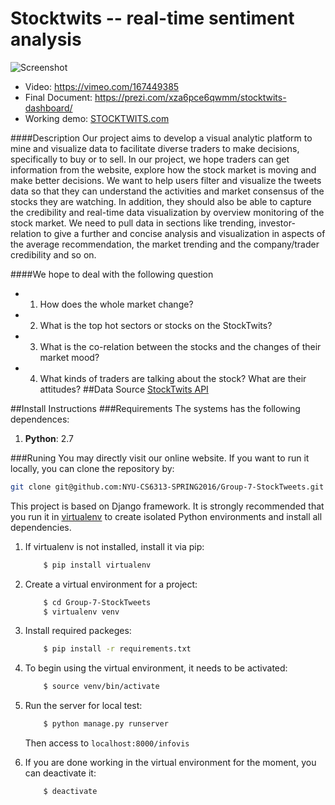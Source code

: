 # Stocktwits -- real-time sentiment analysis
![Screenshot](https://github.com/NYU-CS6313-SPRING2016/Group-5-StockTweets/blob/master/Screen%20Shot%202016-08-22%20at%208.31.35%20PM.png)
- Video: https://vimeo.com/167449385
- Final Document: https://prezi.com/xza6pce6qwmm/stocktwits-dashboard/ 
- Working demo: [STOCKTWITS.com](http://angelinazhao.com/stock/)

####Description
Our project aims to develop a visual analytic platform to mine and visualize data to facilitate diverse traders to make decisions, specifically to buy or to sell. In our project, we hope traders can get information from the website, explore how the stock market is moving and make better decisions. We want to help users filter and visualize the tweets data so that they can understand the activities and market consensus of the stocks they are watching. In addition, they should also be able to capture the credibility and real-time data visualization by overview monitoring of the stock market. We need to pull data in sections like trending, investor-relation to give a further and concise analysis and visualization in aspects of the average recommendation, the market trending and the company/trader credibility and so on.

####We hope to deal with the following question
- 1.	How does the whole market change?
- 2.	What is the top hot sectors or stocks on the StockTwits?
- 3.	What is the co-relation between the stocks and the changes of their market mood?
- 4.	What kinds of traders are talking about the stock? What are their attitudes?
##Data Source
[StockTwits API](http://stocktwits.com/developers)

##Install Instructions
###Requirements
The systems has the following dependences:

1. **Python**: 2.7

###Runing
You may directly visit our online website. If you want to run it locally, you can clone the repository by:
```sh
git clone git@github.com:NYU-CS6313-SPRING2016/Group-7-StockTweets.git
```

This project is based on Django framework. It is strongly recommended that you run it in [virtualenv](https://github.com/kennethreitz/python-guide/blob/master/docs/dev/virtualenvs.rst) to create isolated Python environments and install all dependencies.

1. If virtualenv is not installed, install it via pip:

	```sh
		$ pip install virtualenv
	```

2. Create a virtual environment for a project:

	```sh
		$ cd Group-7-StockTweets
		$ virtualenv venv
	```

3. Install required packeges:

	```sh
		$ pip install -r requirements.txt
	```


4. To begin using the virtual environment, it needs to be activated:

	```sh
		$ source venv/bin/activate
	```

5. Run the server for local test:

	```sh
		$ python manage.py runserver
	```

	Then access to `localhost:8000/infovis`

5. If you are done working in the virtual environment for the moment, you can deactivate it:

	```sh
		$ deactivate
	```
